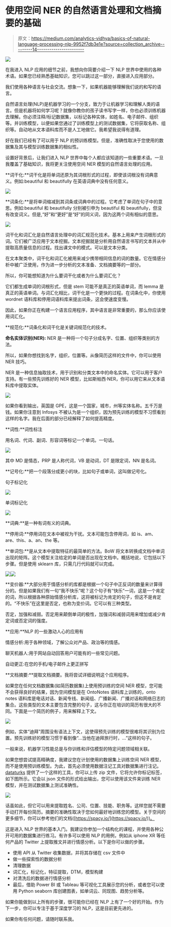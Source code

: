 # 使用空间 NER 的自然语言处理和文档摘要的基础

> 原文：<https://medium.com/analytics-vidhya/basics-of-natural-language-processing-nlp-9952f7db3e1e?source=collection_archive---------14----------------------->

![](img/f6af9c93d2f188fe0c94ce4bf1fe9f9a.png)

在我进入 NLP 应用的细节之前，我想向你简要介绍一下 NLP 世界中使用的各种术语。如果您已经熟悉基础知识，您可以跳过这一部分，直接进入应用部分。

我们使用各种语言与社会交流。想象一下，如果机器能够理解我们说的和写的语言。

自然语言处理(NLP)是机器学习的一个分支，致力于让机器学习和理解人类的语言。但是机器将如何学习呢？就像你教你的孩子读书写字一样，你也必须训练机器去理解。你必须注释/标记数据集，以标记各种实体，如姓名、电子邮件、组织等。并训练模型，以便如果您通过了训练模型上的测试数据集，它将获取名称、组织等。自动地从文本语料库而不是人工地做它。我希望我说得有道理。

好在我们已经有了可以用于 NLP 的预训练模型。但是，准确性取决于您使用的数据集及其与模型训练数据集的相似性。

设置好背景后，让我们进入 NLP 世界中每个人都应该知道的一些重要术语。一旦我覆盖了基础知识，我将更关注使用空间 NER 模型的自然语言处理的应用。

**词干化:**词干化是将单词还原为其词根形式的过程，即使该词根没有词典意义。例如:beautiful 和 beautifully 在英语词典中没有任何意义。

![](img/4669f8a3bf656013d037ba2476c2a67f.png)

**词条化:**是将单词缩减到其词条或词典中的过程。它考虑了单词在句子中的意思。例如:beautiful 和 beautifully 分别被引申为 beautiful 和 beautifully，但没有改变词义。但是,“好”和“更好”是“好”的同义词，因为这两个词有相似的意思。

![](img/f5a8c5563f4c3d8526d0fee7a1be1360.png)

词干化和词汇化是自然语言处理中的词汇规范化技术。基本上用来产生词根形式的词。它们被广泛应用于文本挖掘。文本挖掘就是分析用自然语言书写的文本并从中提取高质量信息的过程。找出课文中的模式。可以是文本分类。

在文本聚类中，词干化和词汇化被用来减少携带相同信息的词的数量。它在情感分析中被广泛使用，作为进一步分析的文本准备、文档摘要等的一部分。

所以，你可能想知道为什么要词干化或者为什么要词汇化？

它们都生成单词的词根形式，但是 stem 可能不是真正的英语单词，而 lemma 是真正的英语单词。与词汇化相比，词干化是一个更快的过程。在词条化中，你使用 wordnet 语料库和停用词语料库来提出词条，这会使速度变慢。

因此，如果你正在构建一个语言应用程序，其中语言是非常重要的，那么你应该使用词汇化。

**规范化:**词条化和词干化是关键词规范化的技术。

**命名实体识别(NER):** NER 是一种将一个句子分成名字、位置、组织等类别的方法。

所以，如果你想找到名字，组织，位置等。从像简历这样的文件中，你可以使用 NER 技巧。

NER 是一种信息抽取技术，用于识别和分类文本中的命名实体。它可以用于客户支持。有一些预先训练好的 NER 模型，比如斯帕西·NER，你可以用它来从文本语料库中提取实体。

![](img/e619598c6e770b456425bba6161c71da.png)

如果你看到输出，英国是 GPE，这是一个国家，城市，州等实体名称。五千万是钱。如果你注意到 Infosys 不被认为是一个组织，因为预先训练的模型不习惯看到这样的名字。我在后面的部分已经解释了如何提高精度。

**词性:**词性标注

用名词、代词、副词、形容词等标记一个单词。一句话。

![](img/889e4c07814ae12a6c41594405eb95db.png)

其中 MD 是情态，PRP 是人称代词，VB 是动词，DT 是限定词，NN 是名词。

**记号化:**把一个段落分成更小的块，比如句子或单词，这叫做记号化。

句子标记化

![](img/38a0fb67a995788f89983f56a4920e9c.png)

单词标记化

![](img/49cb22f5e285604ee2217833684165f0.png)

**词典:**是一种有词有义的词典。

**停用词:**停用词在文本中被视为干扰。文本可能包含停用词，如 is、am、are、this、a、an、the 等。

**单词包:**是从文本中提取特征的最简单的方法。BoW 将文本转换成文档中单词出现的矩阵。这个模型关注给定的单词是否出现在文档中。概括地说，它包括以下步骤。但是使用 sklearn 库，只需几行代码就可以完成。

![](img/3f46028ed3f4b3cac1d50638b614ff00.png)![](img/be7e93c4b83890b982d5a26d614c292d.png)

**变价器:**大部分用于情感分析的库都是根据一个句子中正反词的数量来计算得分的。但是如果我们有一句“我不快乐”呢？这个句子有“快乐”一词，这是一个肯定的词，所以根据各种原始情感分析库，这将被标记为肯定的句子，但这不是肯定的。“不快乐”在这里是否定，也称为变价词。它可以有三种类型。

否定，加强和减弱。否定用来颠倒单词的极性，加强词和减弱词用来增加或减少肯定词或否定词的强度。

**应用:**NLP 的一些激动人心的应用有

情感分析:用于各种领域，了解公众对产品、政治等的情感。

聊天机器人:用于网站自动回答用户可能有的一些常见问题。

自动更正:在您的手机/电子邮件上更正拼写

**文档摘要:**提取文档摘要。我将尝试详细说明这个应用程序。

如果您在任何文档数据集(如简历数据集)上使用预训练的空间 NER 模型，您可能不会获得良好的结果，因为空间模型是在 OntoNotes 语料库上训练的，onto notes 语料库是电话对话、新闻专线、新闻组、广播新闻、广播对话和网络日志的集合。这些类型的文本主要包含完整的句子，这与你正在培训的简历有很大的不同。下面是一个简历的例子，用来解释上下文。

![](img/9045f03fb8493c52ab067c01da91eb6e.png)

例如，实体“迪拜”周围没有语法上下文，这使得预先训练的模型很难将其识别为位置。预先训练好的模型习惯于看到像“…当他在迪拜旅行时，…”这样的句子。

一般来说，机器学习性能总是与你训练和评估模型的特定问题领域相关联。

如果您想尝试提高精确度，我建议您在计划使用的数据集上训练空间 NER 模型，而不是使用预训练模型。为此，首先必须使用数据注记工具对数据集进行注记。 [dataturks](https://dataturks.com/) 提供了一个这样的工具，你可以上传 zip 文件，它将允许你标记标签，如下图所示。它会以 json 文件的形式给出输出，您可以使用该文件来训练 NER 模型，并在测试数据集上测试准确性。

![](img/2574a7a0f8af746d1a2592184cb3dcf6.png)

话虽如此，但它可以用来提取姓名、公司、位置、技能、职务等。这样您就不需要手动打开每份简历。摘要的准确性取决于您如何最好地训练您的模型。关于空间的更多细节，你可以参考他们的文档([https://spacy.io/](https://spacy.io/))。

这是进入 NLP 世界的基本入门。我建议你参加一个结构化的课程，并使用各种公开可用的数据集进行练习。有许多可以使用 NLP 的用例，例如从 iphone XR 等任何产品的 Twitter 上提取推文并进行情感分析。以下是你可以做的步骤。

*   使用 API 从 Twitter 收集数据，并将其存储在 csv 文件中
*   做一些探索性的数据分析
*   清理数据
*   词汇化，标记化，特征提取，DTM，模型构建
*   对清洗后的数据进行情感分析
*   最后，借助 Power BI 或 Tableau 等可视化工具展示您的分析，或者您可以使用 Python seaborn 库创建图表，如单词云、同现图、趋势分析等。

如果你能做到以上所有的步骤，很可能你已经在 NLP 上有了一个好的开始。作为下一步，你可以专注于基于深度学习的 NLP，这是目前更先进的。

如果你有任何问题，请随时联系我。
